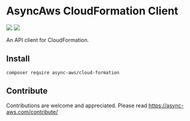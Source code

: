 # AsyncAws CloudFormation Client

![](https://github.com/async-aws/cloud-formation/workflows/Tests/badge.svg?branch=master)
![](https://github.com/async-aws/cloud-formation/workflows/BC%20Check/badge.svg?branch=master)

An API client for CloudFormation.

## Install

```cli
composer require async-aws/cloud-formation
```

## Contribute

Contributions are welcome and appreciated. Please read https://async-aws.com/contribute/
